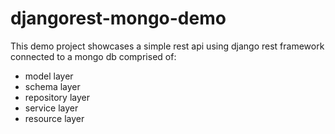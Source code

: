 # djangorest-mongo-demo

This demo project showcases a simple rest api using django rest framework connected to a mongo db comprised of:

- model layer
- schema layer
- repository layer
- service layer
- resource layer
  

